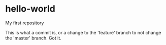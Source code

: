 # hello-world
My first repository

This is what a commit is, or a change to the 'feature' branch to not change the 'master' branch.
Got it.
